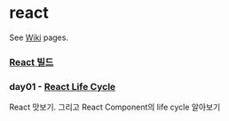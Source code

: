 # react

See [Wiki](https://github.com/studye/react/wiki) pages.

### [React 빌드](https://github.com/studye/react/wiki/React-%EB%B9%8C%EB%93%9C%ED%95%98%EA%B8%B0)

### day01 - [React Life Cycle](https://github.com/studye/react/wiki/React-Life-Cycle) 
React 맛보기. 그리고 React Component의 life cycle 알아보기
